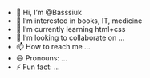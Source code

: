 - 👋 Hi, I’m @Basssiuk
- 👀 I’m interested in books, IT, medicine
- 🌱 I’m currently learning html+css 
- 💞️ I’m looking to collaborate on ...
- 📫 How to reach me ...
- 😄 Pronouns: ...
- ⚡ Fun fact: ...

<!---
Basssiuk/Basssiuk is a ✨ special ✨ repository because its `README.md` (this file) appears on your GitHub profile.
You can click the Preview link to take a look at your changes.
--->
